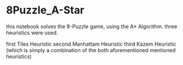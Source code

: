 # 8Puzzle_A-Star

this notebook solves the 8-Puzzle game, using the A* Algorithm.
three heuristics were used.

first Tiles Heuristic
second Manhattam Heuristic
third Kazem Heuristic (which is simply a combination of the both aforementioned mentioned heuristics)
